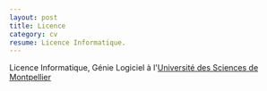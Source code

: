 ```yaml
---
layout: post
title: Licence
category: cv
resume: Licence Informatique.
---
```

Licence Informatique, Génie Logiciel à l'<a href="http://www.univ-montp2.fr" target="_blank">Université des Sciences de Montpellier</a>